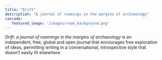 ```yaml
---
title: "Drift"
description: "A journal of roamings in the margins of archaeology"
cascade:
   featured_image: '/images/roam_background.png'
---
```


_Drift: a journal of roamings in the margins of archaeology_ is an independent, free,  global and open journal that encourages free exploration of ideas, permitting writing in a conversational, introspective style that doesn’t easily fit elsewhere.